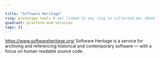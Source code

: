 ```yaml
---

title: "Software Heritage"
ring: prototype tools # not linked to any ring in collected doc sheet
quadrant: platform-and-services
tags: []
---
```

https://www.softwareheritage.org/
Software Heritage is a service for archiving and referencing historical and contemporary software — with a focus on human readable source code.
